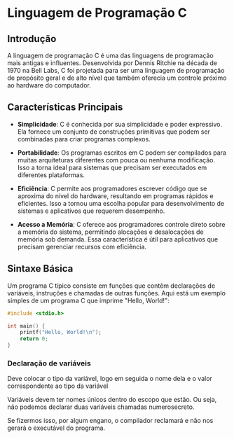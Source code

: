 # Linguagem de Programação C

## Introdução

A linguagem de programação C é uma das linguagens de programação mais antigas e influentes. Desenvolvida por Dennis Ritchie na década de 1970 na Bell Labs, C foi projetada para ser uma linguagem de programação de propósito geral e de alto nível que também oferecia um controle próximo ao hardware do computador.

## Características Principais

- **Simplicidade**: C é conhecida por sua simplicidade e poder expressivo. Ela fornece um conjunto de construções primitivas que podem ser combinadas para criar programas complexos.
  
- **Portabilidade**: Os programas escritos em C podem ser compilados para muitas arquiteturas diferentes com pouca ou nenhuma modificação. Isso a torna ideal para sistemas que precisam ser executados em diferentes plataformas.

- **Eficiência**: C permite aos programadores escrever código que se aproxima do nível do hardware, resultando em programas rápidos e eficientes. Isso a tornou uma escolha popular para desenvolvimento de sistemas e aplicativos que requerem desempenho.

- **Acesso a Memória**: C oferece aos programadores controle direto sobre a memória do sistema, permitindo alocações e desalocações de memória sob demanda. Essa característica é útil para aplicativos que precisam gerenciar recursos com eficiência.

## Sintaxe Básica

Um programa C típico consiste em funções que contêm declarações de variáveis, instruções e chamadas de outras funções. Aqui está um exemplo simples de um programa C que imprime "Hello, World!":

```c
#include <stdio.h>

int main() {
    printf("Hello, World!\n");
    return 0;
}
```

### Declaração de variáveis
Deve colocar o tipo da variável, logo em seguida o nome dela e o valor correspondente ao tipo da variável

Variáveis devem ter nomes únicos dentro do escopo que estão. Ou seja, não podemos declarar duas variáveis chamadas numerosecreto.

Se fizermos isso, por algum engano, o compilador reclamará e não nos gerará o executável do programa. 